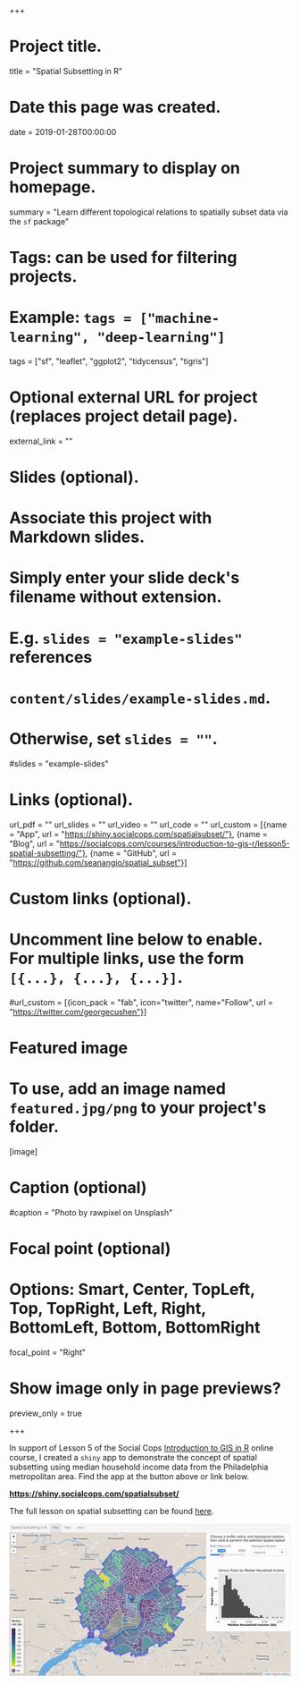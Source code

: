 +++
# Project title.
title = "Spatial Subsetting in R"

# Date this page was created.
date = 2019-01-28T00:00:00

# Project summary to display on homepage.
summary = "Learn different topological relations to spatially subset data via the `sf` package"

# Tags: can be used for filtering projects.
# Example: `tags = ["machine-learning", "deep-learning"]`
tags = ["sf", "leaflet", "ggplot2", "tidycensus", "tigris"]

# Optional external URL for project (replaces project detail page).
external_link = ""

# Slides (optional).
#   Associate this project with Markdown slides.
#   Simply enter your slide deck's filename without extension.
#   E.g. `slides = "example-slides"` references 
#   `content/slides/example-slides.md`.
#   Otherwise, set `slides = ""`.
#slides = "example-slides"

# Links (optional).
url_pdf = ""
url_slides = ""
url_video = ""
url_code = ""
url_custom = [{name = "App", url = "https://shiny.socialcops.com/spatialsubset/"},
              {name = "Blog", url = "https://socialcops.com/courses/introduction-to-gis-r/lesson5-spatial-subsetting/"},
              {name = "GitHub", url = "https://github.com/seanangio/spatial_subset"}]


# Custom links (optional).
#   Uncomment line below to enable. For multiple links, use the form `[{...}, {...}, {...}]`.
#url_custom = [{icon_pack = "fab", icon="twitter", name="Follow", url = "https://twitter.com/georgecushen"}]

# Featured image
# To use, add an image named `featured.jpg/png` to your project's folder. 
[image]
  # Caption (optional)
  #caption = "Photo by rawpixel on Unsplash"
  
  # Focal point (optional)
  # Options: Smart, Center, TopLeft, Top, TopRight, Left, Right, BottomLeft, Bottom, BottomRight
  focal_point = "Right"
  
  # Show image only in page previews?
  preview_only = true
  
+++

In support of Lesson 5 of the Social Cops [Introduction to GIS in R](https://socialcops.com/courses/introduction-to-gis-r/) online course, I created a `shiny` app to demonstrate the concept of spatial subsetting using median household income data from the Philadelphia metropolitan area. Find the app at the button above or link below.

**https://shiny.socialcops.com/spatialsubset/**

The full lesson on spatial subsetting can be found [here](https://socialcops.com/courses/introduction-to-gis-r/lesson5-spatial-subsetting/).

![](spatial-subset.gif)

